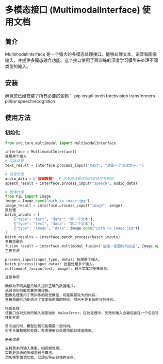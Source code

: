 # 多模态接口 (MultimodalInterface) 使用文档

## 简介

MultimodalInterface 是一个强大的多模态处理接口，能够处理文本、语音和图像输入，并提供多模态融合功能。这个接口使用了预训练的深度学习模型来处理不同类型的输入。

## 安装

确保您已经安装了所有必要的依赖：
pip install torch torchvision transformers pillow speechrecognition

## 使用方法

### 初始化

```python
from src.core.multimodal import MultimodalInterface

interface = MultimodalInterface()
处理单个输入
# 文本处理
text_result = interface.process_input("text", "这是一个测试句子。")

# 语音处理
audio_data = b"音频数据"  # 这里应该是实际的音频字节数据
speech_result = interface.process_input("speech", audio_data)

# 图像处理
from PIL import Image
image = Image.open("path_to_image.jpg")
image_result = interface.process_input("image", image)
批处理
batch_inputs = [
    {"type": "text", "data": "第一个文本"},
    {"type": "text", "data": "第二个文本"},
    {"type": "image", "data": Image.open("path_to_image.jpg")}
]
batch_results = interface.batch_process(batch_inputs)
多模态融合
fusion_result = interface.multimodal_fusion("这是一张图片的描述", Image.open("path_to_image.jpg"))
主要方法

process_input(input_type, data): 处理单个输入。
batch_process(input_data): 批量处理多个输入。
multimodal_fusion(text, image): 融合文本和图像信息。

注意事项

确保为不同类型的输入提供正确的数据格式。
语音识别功能需要网络连接。
图像处理使用了预训练的视觉模型，可能需要较大的内存。
多模态融合功能结合了文本和图像的特征，可用于更复杂的分析任务。

错误处理
该接口会对无效的输入类型抛出 ValueError。在批处理中，无效的输入会被包装在一个包含错误信息的字典中返回。
性能考虑

首次运行时，模型加载可能需要一些时间。
对于大量数据的处理，考虑使用批处理功能以提高效率。

未来改进

支持更多的输入类型，如视频处理。
实现更高级的多模态融合算法。
添加模型微调功能，以适应特定领域的任务。

